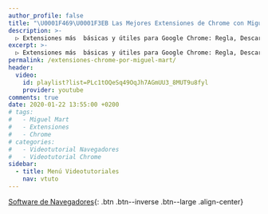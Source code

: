 ```yaml
---
author_profile: false
title: "\U0001F469‍\U0001F3EB Las Mejores Extensiones de Chrome con Miguel Mart"
description: >-
  ▷ Extensiones más  básicas y útiles para Google Chrome: Regla, Descargar Documentos, Bloquear Publicidad, Colores, Contraseñas, Etc
excerpt: >-
  ▷ Extensiones más  básicas y útiles para Google Chrome: Regla, Descargar Documentos, Bloquear Publicidad, Colores, Contraseñas, Etc
permalink: /extensiones-chrome-por-miguel-mart/
header:
  video:
    id: playlist?list=PLc1tOQeSq49OqJh7AGmUU3_8MUT9u8fyl
    provider: youtube
comments: true
date: 2020-01-22 13:55:00 +0200
# tags:
#   - Miguel Mart
#   - Extensiones
#   - Chrome
# categories:
#   - Videotutorial Navegadores
#   - Videotutorial Chrome
sidebar:
  - title: Menú Videotutoriales
    nav: vtuto
---
```


[<i class="far fa-window-maximize"></i> Software de Navegadores](/cursos-tecnologia/#navegadores){: .btn .btn--inverse .btn--large .align-center}